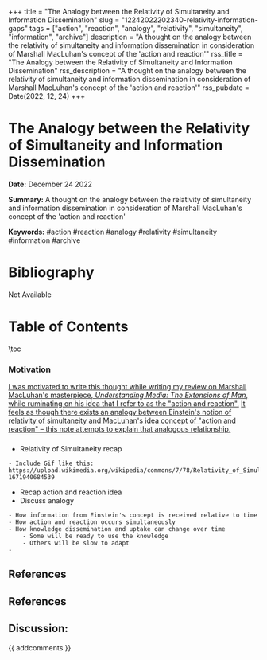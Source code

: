 +++
title = "The Analogy between the Relativity of Simultaneity and Information Dissemination"
slug = "12242022202340-relativity-information-gaps"
tags = ["action", "reaction", "analogy", "relativity", "simultaneity", "information", "archive"]
description = "A thought on the analogy between the relativity of simultaneity and information dissemination in consideration of Marshall MacLuhan's concept of the 'action and reaction'"
rss_title = "The Analogy between the Relativity of Simultaneity and Information Dissemination"
rss_description = "A thought on the analogy between the relativity of simultaneity and information dissemination in consideration of Marshall MacLuhan's concept of the 'action and reaction'"
rss_pubdate = Date(2022, 12, 24)
+++



The Analogy between the Relativity of Simultaneity and Information Dissemination
=========

**Date:** December 24 2022

**Summary:** A thought on the analogy between the relativity of simultaneity and information dissemination in consideration of Marshall MacLuhan's concept of the 'action and reaction'

**Keywords:** #action #reaction #analogy #relativity #simultaneity #information #archive

Bibliography
==========

Not Available

Table of Contents
=========

\toc

### Motivation

[I was motivated to write this thought while writing my review on Marshall MacLuhan's masterpiece, *Understanding Media: The Extensions of Man*, while ruminating on his idea that I refer to as the "action and reaction".](//05222022225241-understanding-media-extensions.md) [It feels as though there exists an analogy between Einstein's notion of relativity of simultaneity and MacLuhan's idea concept of "action and reaction" – this note attempts to explain that analogous relationship.](//12242022211924-simultaneity-relativity.md)

### 

  * Relativity of Simultaneity recap

```
- Include Gif like this: https://upload.wikimedia.org/wikipedia/commons/7/78/Relativity_of_Simultaneity_Animation.gif?1671940684539
```

  * Recap action and reaction idea
  * Discuss analogy

```
- How information from Einstein's concept is received relative to time
- How action and reaction occurs simultaneously
- How knowledge dissemination and uptake can change over time 
	- Some will be ready to use the knowledge 
	- Others will be slow to adapt 
-
```

## References

## References
## Discussion: 

{{ addcomments }}
